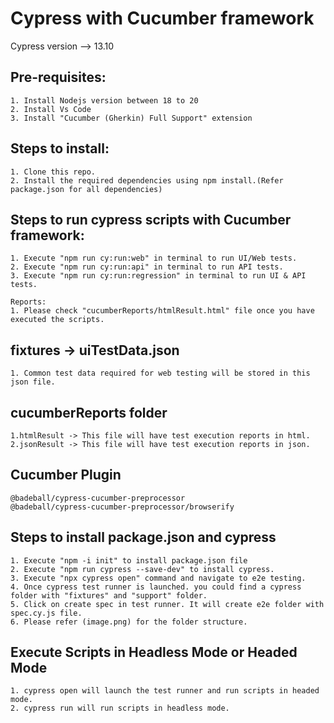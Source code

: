 # Cypress with Cucumber framework

Cypress version --> 13.10

## Pre-requisites:
    1. Install Nodejs version between 18 to 20
    2. Install Vs Code
    3. Install "Cucumber (Gherkin) Full Support" extension

## Steps to install:
    1. Clone this repo.
    2. Install the required dependencies using npm install.(Refer package.json for all dependencies)

## Steps to run cypress scripts with Cucumber framework:
    1. Execute "npm run cy:run:web" in terminal to run UI/Web tests.
    2. Execute "npm run cy:run:api" in terminal to run API tests.
    3. Execute "npm run cy:run:regression" in terminal to run UI & API tests.

    Reports:
    1. Please check "cucumberReports/htmlResult.html" file once you have executed the scripts.

## fixtures -> uiTestData.json
    1. Common test data required for web testing will be stored in this json file.

## cucumberReports folder
    1.htmlResult -> This file will have test execution reports in html.
    2.jsonResult -> This file will have test execution reports in json.

## Cucumber Plugin
    @badeball/cypress-cucumber-preprocessor
    @badeball/cypress-cucumber-preprocessor/browserify

## Steps to install package.json and cypress
    1. Execute "npm -i init" to install package.json file
    2. Execute "npm run cypress --save-dev" to install cypress.
    3. Execute "npx cypress open" command and navigate to e2e testing.
    4. Once cypress test runner is launched. you could find a cypress folder with "fixtures" and "support" folder.
    5. Click on create spec in test runner. It will create e2e folder with spec.cy.js file.
    6. Please refer (image.png) for the folder structure. 

## Execute Scripts in Headless Mode or Headed Mode
    1. cypress open will launch the test runner and run scripts in headed mode.
    2. cypress run will run scripts in headless mode.


